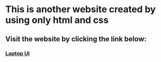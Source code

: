 # This is another website created by using only html and css

## Visit the website by clicking the link below:

### [Laptop UI](https://hasibmiraz.github.io/laptop-ui/)
